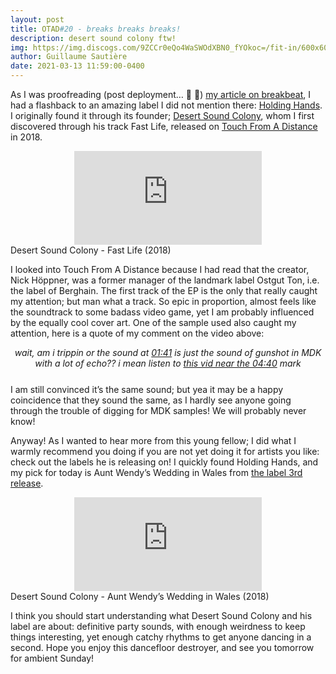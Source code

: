 ```yaml
---
layout: post
title: OTAD#20 - breaks breaks breaks!
description: desert sound colony ftw!
img: https://img.discogs.com/9ZCCr0eQo4WaSWOdXBN0_fYOkoc=/fit-in/600x600/filters:strip_icc():format(jpeg):mode_rgb():quality(90)/discogs-images/R-12462734-1536501667-6841.jpeg.jpg
author: Guillaume Sautière
date: 2021-03-13 11:59:00-0400
---
```


As I was proofreading (post deployment… :slightly_smiling_face: :gun:) [my article on breakbeat](https://naifrec.github.io/music/6_otad/), I had a flashback to an amazing label I did not mention there: [Holding Hands](https://holdinghandsrecords.bandcamp.com/). I originally found it through its founder; [Desert Sound Colony](https://www.fluxmusic.net/an-interview-with-desert-sound-colony/), whom I first discovered through his track Fast Life, released on [Touch From A Distance](https://touchfromadistance.bandcamp.com/) in 2018.

<div class="row">
    <div class="col-sm mt-3 mt-md-0 video" align="center">
        <iframe src="https://www.youtube.com/embed/hWQr7Q3OgEU" frameborder="0" allow="accelerometer; autoplay; encrypted-media; gyroscope; picture-in-picture" allowfullscreen></iframe>
    </div>
</div>

<div class="caption">
    Desert Sound Colony - Fast Life (2018)
</div>

I looked into Touch From A Distance because I had read that the creator, Nick Höppner, was a former manager of the landmark label Ostgut Ton, i.e. the label of Berghain. The first track of the EP is the only that really caught my attention; but man what a track. So epic in proportion, almost feels like the soundtrack to some badass video game, yet I am probably influenced by the equally cool cover art. One of the sample used also caught my attention, here is a quote of my comment on the video above:

<div style="text-align: center; font-style: italic; margin-bottom: 25px">
    wait, am i trippin or the sound at <a href="https://www.youtube.com/watch?v=hWQr7Q3OgEU&t=101s">01:41</a> is just the sound of gunshot in MDK with a lot of echo?? i mean listen to <a href="https://www.youtube.com/watch?v=hWQr7Q3OgEU&t=280s">this vid near the 04:40</a> mark
</div>

I am still convinced it’s the same sound; but yea it may be a happy coincidence that they sound the same, as I hardly see anyone going through the trouble of digging for MDK samples! We will probably never know!

Anyway! As I wanted to hear more from this young fellow; I did what I warmly recommend you doing if you are not yet doing it for artists you like: check out the labels he is releasing on! I quickly found Holding Hands, and my pick for today is Aunt Wendy’s Wedding in Wales from [the label 3rd release](https://desertsoundcolony.bandcamp.com/album/003-aunt-wendys-wedding-in-wales-i-c-jangles).

<div class="row">
    <div class="col-sm mt-3 mt-md-0 video" align="center">
        <iframe src="https://www.youtube.com/embed/2YhV_RORdbo" frameborder="0" allow="accelerometer; autoplay; encrypted-media; gyroscope; picture-in-picture" allowfullscreen></iframe>
    </div>
</div>

<div class="caption">
    Desert Sound Colony - Aunt Wendy’s Wedding in Wales (2018)
</div>

I think you should start understanding what Desert Sound Colony and his label are about: definitive party sounds, with enough weirdness to keep things interesting, yet enough catchy rhythms to get anyone dancing in a second. Hope you enjoy this dancefloor destroyer, and see you tomorrow for ambient Sunday!
